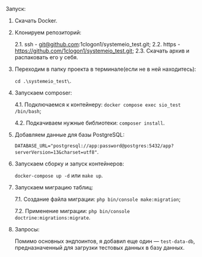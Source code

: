 Запуск:
1. Скачать Docker.

2. Клонируем репозиторий:

   	2.1. ssh - git@github.com:1clogon1/systemeio_test.git; 
	2.2. https - https://github.com/1clogon1/systemeio_test.git; 
	2.3. Скачать архив и распаковать его у себя.

4. Переходим в папку проекта в терминале(если не в ней находитесь):

	`cd .\systemeio_test\`.

5. Запускаем composer:
   
	4.1. Подключаемся к контейнеру:
   	`docker compose exec sio_test /bin/bash`;

   	4.2. Подкачиваем нужные библиотеки:
	`composer install`.

6. Добавляем данные для базы PostgreSQL:

   	`DATABASE_URL="postgresql://app:password@postgres:5432/app?serverVersion=13&charset=utf8"`.

7. Запускаем сборку и запуск контейнеров:

  	`docker-compose up -d`
   	или
  	`make up`.

7. Запускаем миграцию таблиц:

  	7.1. Создание файла миграции:
  	`php bin/console make:migration`;

  	7.2. Применение миграции:
  	`php bin/console doctrine:migrations:migrate`.

8. Запросы:

  	Помимо основных эндпоинтов, я добавил еще один — `test-data-db`, предназначенный для загрузки тестовых данных в базу данных.
